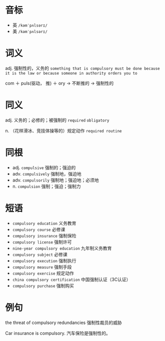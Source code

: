 # 音标

- 英 `/kəmˈpʌlsərɪ/`
- 美 `/kəmˈpʌlsərɪ/`

# 词义

adj. 强制性的，义务的
`something that is compulsory must be done because it is the law or because someone in authority orders you to`



com ＋ puls(驱动， 推) ＋ ory → 不断推的 → 强制性的

# 同义

adj. 义务的；必修的；被强制的
`required` `obligatory`

n. （花样滑冰、竞技体操等的）规定动作
`required routine`

# 同根

- adj. `compulsive` 强制的；强迫的
- adv. `compulsively` 强制地，强迫地
- adv. `compulsorily` 强制地；强迫地；必须地
- n. `compulsion` 强制；强迫；强制力

# 短语

- `compulsory education` 义务教育
- `compulsory course` 必修课
- `compulsory insurance` 强制保险
- `compulsory license` 强制许可
- `nine-year compulsory education` 九年制义务教育
- `compulsory subject` 必修课
- `compulsory execution` 强制执行
- `compulsory measure` 强制手段
- `compulsory exercise` 规定动作
- `china compulsory certification` 中国强制认证（3C认证）
- `compulsory purchase` 强制购买

# 例句

the threat of compulsory redundancies
强制性裁员的威胁

Car insurance is compulsory.
汽车保险是强制性的。


